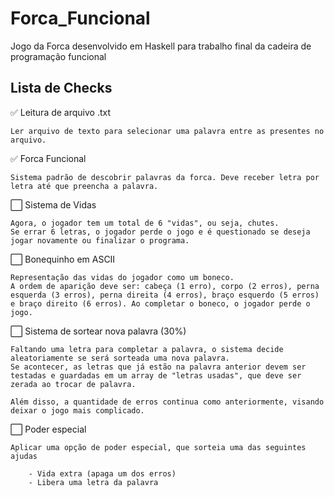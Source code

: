 # Forca_Funcional
Jogo da Forca desenvolvido em Haskell para trabalho final da cadeira de programação funcional

## Lista de Checks

✅ Leitura de arquivo .txt

    Ler arquivo de texto para selecionar uma palavra entre as presentes no arquivo.


✅ Forca Funcional

    Sistema padrão de descobrir palavras da forca. Deve receber letra por letra até que preencha a palavra.


⬜ Sistema de Vidas

    Agora, o jogador tem um total de 6 "vidas", ou seja, chutes. 
    Se errar 6 letras, o jogador perde o jogo e é questionado se deseja jogar novamente ou finalizar o programa.


⬜ Bonequinho em ASCII

    Representação das vidas do jogador como um boneco. 
    A ordem de aparição deve ser: cabeça (1 erro), corpo (2 erros), perna esquerda (3 erros), perna direita (4 erros), braço esquerdo (5 erros) e braço direito (6 erros). Ao completar o boneco, o jogador perde o jogo.


⬜ Sistema de sortear nova palavra (30%)

    Faltando uma letra para completar a palavra, o sistema decide aleatoriamente se será sorteada uma nova palavra. 
    Se acontecer, as letras que já estão na palavra anterior devem ser testadas e guardadas em um array de "letras usadas", que deve ser zerada ao trocar de palavra.

    Além disso, a quantidade de erros continua como anteriormente, visando deixar o jogo mais complicado.


⬜ Poder especial

    Aplicar uma opção de poder especial, que sorteia uma das seguintes ajudas

        - Vida extra (apaga um dos erros)
        - Libera uma letra da palavra